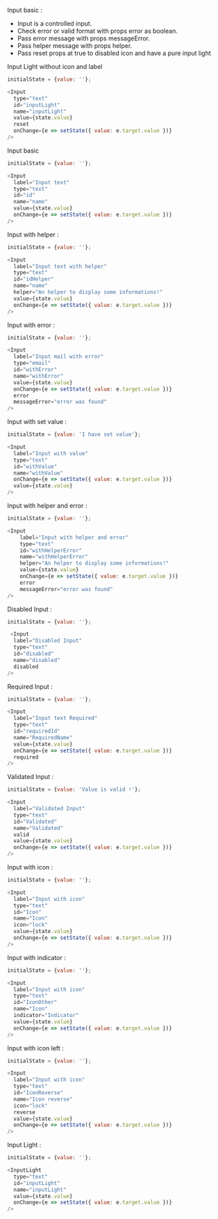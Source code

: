 Input basic :

 * Input is a controlled input.
 * Check error or valid format with props error as boolean.
 * Pass error message with props messageError.
 * Pass helper message with props helper.
 * Pass reset props at true to disabled icon and have a pure input light


Input Light without icon and label

```js
initialState = {value: ''};

<Input
  type="text"
  id="inputLight"
  name="inputLight"
  value={state.value}
  reset
  onChange={e => setState({ value: e.target.value })}
/>
```

Input basic

```js
initialState = {value: ''};

<Input
  label="Input text"
  type="text"
  id="id"
  name="name"
  value={state.value}
  onChange={e => setState({ value: e.target.value })}
/>
```

Input with helper :
```js
initialState = {value: ''};

<Input
  label="Input text with helper"
  type="text"
  id="idHelper"
  name="name"
  helper="An helper to display some informations!"
  value={state.value}
  onChange={e => setState({ value: e.target.value })}
/>
```

Input with error :
```js
initialState = {value: ''};

<Input
  label="Input mail with error"
  type="email"
  id="withError"
  name="withError"
  value={state.value}
  onChange={e => setState({ value: e.target.value })}
  error
  messageError="error was found"
/>
```

Input with set value :
```js
initialState = {value: 'I have set value'};

<Input
  label="Input with value"
  type="text"
  id="withValue"
  name="withValue"
  onChange={e => setState({ value: e.target.value })}
  value={state.value}
/>
```

Input with helper and error :
```js
initialState = {value: ''};

<Input
    label="Input with helper and error"
    type="text"
    id="withHelperError"
    name="withHelperError"
    helper="An helper to display some informations!"
    value={state.value}
    onChange={e => setState({ value: e.target.value })}
    error
    messageError="error was found"
/>
```

Disabled Input :
```js
initialState = {value: ''};

 <Input
  label="Disabled Input"
  type="text"
  id="disabled"
  name="disabled"
  disabled
/>
```

Required Input :
```js
initialState = {value: ''};

<Input
  label="Input text Required"
  type="text"
  id="requiredId"
  name="RequiredName"
  value={state.value}
  onChange={e => setState({ value: e.target.value })}
  required
/>
```

Validated Input :
```js
initialState = {value: 'Value is valid !'};

<Input
  label="Validated Input"
  type="text"
  id="Validated"
  name="Validated"
  valid
  value={state.value}
  onChange={e => setState({ value: e.target.value })}
/>
```

Input with icon :
```js
initialState = {value: ''};

<Input
  label="Input with icon"
  type="text"
  id="Icon"
  name="Icon"
  icon="lock"
  value={state.value}
  onChange={e => setState({ value: e.target.value })}
/>
```

Input with indicator :
```js
initialState = {value: ''};

<Input
  label="Input with icon"
  type="text"
  id="IconOther"
  name="Icon"
  indicator="Indicator"
  value={state.value}
  onChange={e => setState({ value: e.target.value })}
/>
```

Input with icon left :
```js
initialState = {value: ''};

<Input
  label="Input with icon"
  type="text"
  id="IconReverse"
  name="Icon reverse"
  icon="lock"
  reverse
  value={state.value}
  onChange={e => setState({ value: e.target.value })}
/>
```

Input Light :
```js
initialState = {value: ''};

<InputLight
  type="text"
  id="inputLight"
  name="inputLight"
  value={state.value}
  onChange={e => setState({ value: e.target.value })}
/>
```

